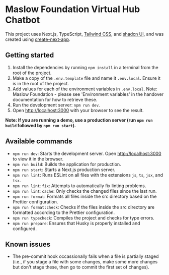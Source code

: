 # Maslow Foundation Virtual Hub Chatbot

This project uses Next.js, TypeScript, [Tailwind CSS](https://tailwindcss.com/), and [shadcn UI](https://ui.shadcn.com/), and was created using [create-next-app](https://nextjs.org/docs/api-reference/create-next-app).

## Getting started

1. Install the dependencies by running `npm install` in a terminal from the root of the project.
2. Make a copy of the `.env.template` file and name it `.env.local`. Ensure it is in the root of the project.
3. Add values for each of the environment variables in `.env.local`. Note: Maslow Foundation - please see 'Environment variables' in the handover documentation for how to retrieve these.
4. Run the development server: `npm run dev`.
5. Open [http://localhost:3000](http://localhost:3000) with your browser to see the result.

**Note: If you are running a demo, use a production server (run `npm run build` followed by `npm run start`).**

## Available commands
- `npm run dev`: Starts the development server. Open [http://localhost:3000](http://localhost:3000) to view it in the browser.
- `npm run build`: Builds the application for production.
- `npm run start`: Starts a Next.js production server.
- `npm run lint`: Runs ESLint on all files with the extensions `js`, `ts`, `jsx`, and `tsx`.
- `npm run lint:fix`: Attempts to automatically fix linting problems.
- `npm run lint:cache`: Only checks the changed files since the last run.
- `npm run format`: Formats all files inside the src directory based on the Prettier configuration.
- `npm run format:check`: Checks if the files inside the src directory are formatted according to the Prettier configuration.
- `npm run typecheck`: Compiles the project and checks for type errors.
- `npm run prepare`: Ensures that Husky is properly installed and configured.

## Known issues
- The pre-commit hook occassionally fails when a file is partially staged (i.e., if you stage a file with some changes, make some more changes but don't stage these, then go to commit the first set of changes).
